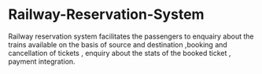 # Railway-Reservation-System
Railway reservation system facilitates the passengers to enquairy about the trains available on the basis of source and destination ,booking and cancellation of tickets , enquiry about the stats of the booked ticket , payment integration.​
